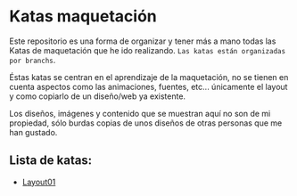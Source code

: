 # Katas maquetación

Este repositorio es una forma de organizar y tener más a mano todas las Katas de maquetación que he ido realizando. `Las katas están organizadas por branchs`.

Éstas katas se centran en el aprendizaje de la maquetación, no se tienen en cuenta aspectos como las animaciones, fuentes, etc... únicamente el layout y como copiarlo de un diseño/web ya existente.

Los diseños, imágenes y contenido que se muestran aquí no son de mi propiedad, sólo burdas copias de unos diseños de otras personas que me han gustado.

## Lista de katas:

- [Layout01](https://github.com/Ddiaalv/katas-layout/tree/layout01)
